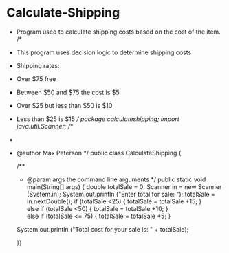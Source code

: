 # Calculate-Shipping
* Program used to calculate shipping costs based on the cost of the item. 
/*
 * This program uses decision logic to determine shipping costs
 * Shipping rates: 
 * Over $75 free
 * Between $50 and $75 the cost is $5
 * Over $25 but less than $50 is $10
 * Less than $25 is $15
 */
package calculateshipping;
import java.util.Scanner;
/**
 *
 * @author Max Peterson
 */
public class CalculateShipping {

    /**
     * @param args the command line arguments
     */
    public static void main(String[] args) {
    double totalSale = 0;
    Scanner in = new Scanner (System.in);
    System.out.println ("Enter total for sale: ");
    totalSale = in.nextDouble();
    if (totalSale <25)
    {
        totalSale = totalSale +15;
    }    
    else if (totalSale <50)
    { 
        totalSale = totalSale +10;
    }    
    else if (totalSale <= 75)
    {
        totalSale = totalSale +5;
    }
    
    System.out.println ("Total cost for your sale is: " + totalSale);
    
    }}

    
